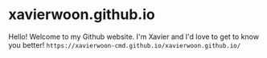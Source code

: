 # xavierwoon.github.io

Hello! Welcome to my Github website. I'm Xavier and I'd love to get to know you better!
`https://xavierwoon-cmd.github.io/xavierwoon.github.io/`